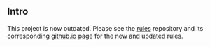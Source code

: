 ## Intro

This project is now outdated. Please see the
[rules](http://github.com/ehrpg/rules) repository and its corresponding
[github.io page](http://ehrpg.github.io/rules) for the new and updated rules.
